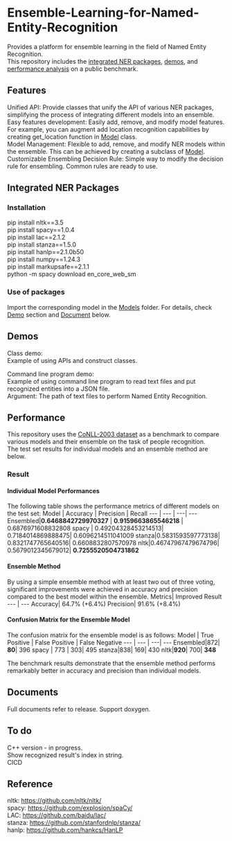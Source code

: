 # Ensemble-Learning-for-Named-Entity-Recognition
Provides a platform for ensemble learning in the field of Named Entity Recognition. \
This repository includes the [integrated NER packages](#integrated-ner-packages), [demos](#demos), and [performance analysis](#performance) on a public benchmark.

## Features
Unified API: Provide classes that unify the API of various NER packages, simplifying the process of integrating different models into an ensemble. \
Easy features development: Easily add, remove, and modify model features. For example, you can augment add location recognition capabilities by creating get_location function in [Model](Models) class. \
Model Management: Flexible to add, remove, and modify NER models within the ensemble. This can be achieved by creating a subclass of [Model](Models). \
Customizable Ensembling Decision Rule: Simple way to modify the decision rule for ensembling. Common rules are ready to use.

## Integrated NER Packages
### Installation
pip install nltk==3.5\
pip install spacy==1.0.4\
pip install lac==2.1.2\
pip install stanza==1.5.0\
pip install hanlp==2.1.0b50\
pip install numpy==1.24.3\
pip install markupsafe==2.1.1\
python -m spacy download en_core_web_sm

### Use of packages
Import the corresponding model in the [Models](Models) folder. For details, check [Demo](#demos) section and [Document](#documents) below.

## Demos
Class demo: \
Example of using APIs and construct classes.

Command line program demo: \
Example of using command line program to read text files and put recognized entities into a JSON file. \
Argument: The path of text files to perform Named Entity Recognition.

## Performance 
This repository uses the [CoNLL-2003 dataset](https://huggingface.co/datasets/tner/conll2003) as a benchmark to compare various models and their ensemble on the task of people recognition. \
The test set results for individual models and an ensemble method are below.

### Result
#### Individual Model Performances
The following table shows the performance metrics of different models on the test set:
 Model      | Accuracy | Precision  | Recall
 --- | --- | ---| ---
 Ensembled|**0.6468842729970327** | **0.9159663865546218** | 0.6876971608832808
 spacy      | 0.49204328453214513| 0.7184014869888475| 0.6096214511041009 
stanza|0.5831593597773138| 0.8321747765640516| 0.6608832807570978
nltk|0.46747967479674796| 0.5679012345679012| **0.7255520504731862**

#### Ensemble Method
By using a simple ensemble method with at least two out of three voting, significant improvements were achieved in accuracy and precision compared to the best model within the ensemble.
Metrics|	Improved Result
 --- | --- 
Accuracy|	64.7% (+6.4%)
Precision|	91.6% (+8.4%)

#### Confusion Matrix for the Ensemble Model
The confusion matrix for the ensemble model is as follows:
 Model      | True Positive | False Positive  | False Negative
 --- | --- | ---| ---
 Ensembled|872| **80**| 396
 spacy      | 773 | 303| 495 
stanza|838| 169| 430
nltk|**920**| 700| **348**

The benchmark results demonstrate that the ensemble method performs remarkably better in accuracy and precision than individual models. 

## Documents
Full documents refer to release. 
Support doxygen.

## To do
C++ version - in progress. \
Show recognized result's index in string. \
CICD

## Reference
nltk: https://github.com/nltk/nltk/ \
spacy: https://github.com/explosion/spaCy/ \
LAC: https://github.com/baidu/lac/ \
stanza: https://github.com/stanfordnlp/stanza/ \
hanlp: https://github.com/hankcs/HanLP
